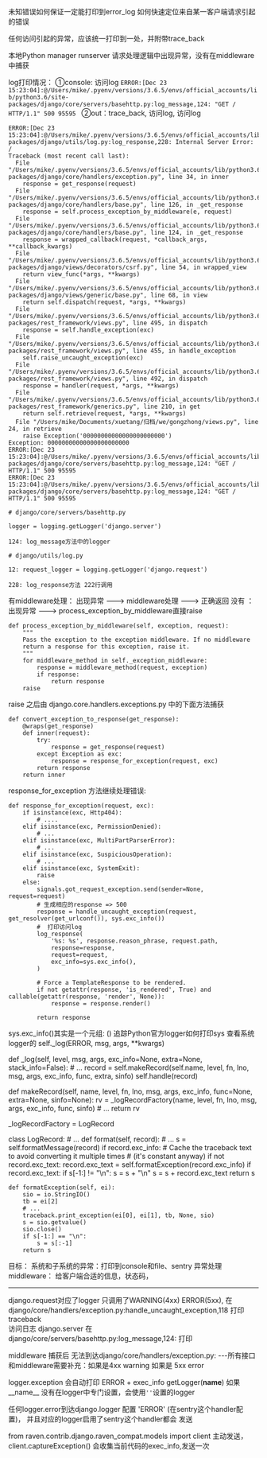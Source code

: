 <!-- ---
layout: cnblog_post
title:  "error"
permalink: '/misc/error'
date:   2018-12-23 07:34:39
categories: misc
--- -->

未知错误如何保证一定能打印到error_log
如何快速定位来自某一客户端请求引起的错误


任何访问引起的异常，应该统一打印到一处，并附带trace_back



本地Python manager runserver 请求处理逻辑中出现异常，没有在middleware中捕获

log打印情况：
①console: 访问log `ERROR:[Dec 23 15:23:04]:@/Users/mike/.pyenv/versions/3.6.5/envs/official_accounts/lib/python3.6/site-packages/django/core/servers/basehttp.py:log_message,124: "GET / HTTP/1.1" 500 95595
`
②out：trace_back, 访问log, 访问log

```
ERROR:[Dec 23 15:23:04]:@/Users/mike/.pyenv/versions/3.6.5/envs/official_accounts/lib/python3.6/site-packages/django/utils/log.py:log_response,228: Internal Server Error: /
Traceback (most recent call last):
  File "/Users/mike/.pyenv/versions/3.6.5/envs/official_accounts/lib/python3.6/site-packages/django/core/handlers/exception.py", line 34, in inner
    response = get_response(request)
  File "/Users/mike/.pyenv/versions/3.6.5/envs/official_accounts/lib/python3.6/site-packages/django/core/handlers/base.py", line 126, in _get_response
    response = self.process_exception_by_middleware(e, request)
  File "/Users/mike/.pyenv/versions/3.6.5/envs/official_accounts/lib/python3.6/site-packages/django/core/handlers/base.py", line 124, in _get_response
    response = wrapped_callback(request, *callback_args, **callback_kwargs)
  File "/Users/mike/.pyenv/versions/3.6.5/envs/official_accounts/lib/python3.6/site-packages/django/views/decorators/csrf.py", line 54, in wrapped_view
    return view_func(*args, **kwargs)
  File "/Users/mike/.pyenv/versions/3.6.5/envs/official_accounts/lib/python3.6/site-packages/django/views/generic/base.py", line 68, in view
    return self.dispatch(request, *args, **kwargs)
  File "/Users/mike/.pyenv/versions/3.6.5/envs/official_accounts/lib/python3.6/site-packages/rest_framework/views.py", line 495, in dispatch
    response = self.handle_exception(exc)
  File "/Users/mike/.pyenv/versions/3.6.5/envs/official_accounts/lib/python3.6/site-packages/rest_framework/views.py", line 455, in handle_exception
    self.raise_uncaught_exception(exc)
  File "/Users/mike/.pyenv/versions/3.6.5/envs/official_accounts/lib/python3.6/site-packages/rest_framework/views.py", line 492, in dispatch
    response = handler(request, *args, **kwargs)
  File "/Users/mike/.pyenv/versions/3.6.5/envs/official_accounts/lib/python3.6/site-packages/rest_framework/generics.py", line 210, in get
    return self.retrieve(request, *args, **kwargs)
  File "/Users/mike/Documents/xuetang/归档/we/gongzhong/views.py", line 24, in retrieve
    raise Exception('00000000000000000000000')
Exception: 00000000000000000000000
ERROR:[Dec 23 15:23:04]:@/Users/mike/.pyenv/versions/3.6.5/envs/official_accounts/lib/python3.6/site-packages/django/core/servers/basehttp.py:log_message,124: "GET / HTTP/1.1" 500 95595
ERROR:[Dec 23 15:23:04]:@/Users/mike/.pyenv/versions/3.6.5/envs/official_accounts/lib/python3.6/site-packages/django/core/servers/basehttp.py:log_message,124: "GET / HTTP/1.1" 500 95595
```


```
# django/core/servers/basehttp.py

logger = logging.getLogger('django.server')

124: log_message方法中的logger
```

```
# django/utils/log.py

12: request_logger = logging.getLogger('django.request')

228: log_response方法 222行调用

```

有middleware处理： 出现异常 ---> middleware处理 ---> 正确返回
没有            ： 出现异常 ---> process_exception_by_middleware直接raise

```
def process_exception_by_middleware(self, exception, request):
    """
    Pass the exception to the exception middleware. If no middleware
    return a response for this exception, raise it.
    """
    for middleware_method in self._exception_middleware:
        response = middleware_method(request, exception)
        if response:
            return response
    raise
```


raise 之后由 django.core.handlers.exceptions.py 中的下面方法捕获

```
def convert_exception_to_response(get_response):
    @wraps(get_response)
    def inner(request):
        try:
            response = get_response(request)
        except Exception as exc:
            response = response_for_exception(request, exc)
        return response
    return inner
```

response_for_exception 方法继续处理错误:

```
def response_for_exception(request, exc):
    if isinstance(exc, Http404):
        # ....
    elif isinstance(exc, PermissionDenied):
        # ...
    elif isinstance(exc, MultiPartParserError):
        # ...
    elif isinstance(exc, SuspiciousOperation):
        # ...
    elif isinstance(exc, SystemExit):
        raise
    else:
        signals.got_request_exception.send(sender=None, request=request)
        # 生成相应的response => 500
        response = handle_uncaught_exception(request, get_resolver(get_urlconf()), sys.exc_info())
        #  打印访问log
        log_response(
            '%s: %s', response.reason_phrase, request.path,
            response=response,
            request=request,
            exc_info=sys.exc_info(),
        ) 

        # Force a TemplateResponse to be rendered.
        if not getattr(response, 'is_rendered', True) and callable(getattr(response, 'render', None)):
            response = response.render()

        return response
```

sys.exc_info()其实是一个元组: ()
追踪Python官方logger如何打印sys 查看系统logger的
self._log(ERROR, msg, args, **kwargs)

def _log(self, level, msg, args, exc_info=None, extra=None, stack_info=False):
    # ...
    record = self.makeRecord(self.name, level, fn, lno, msg, args,
                                 exc_info, func, extra, sinfo)
    self.handle(record)

def makeRecord(self, name, level, fn, lno, msg, args, exc_info,
                   func=None, extra=None, sinfo=None):
    rv = _logRecordFactory(name, level, fn, lno, msg, args, exc_info, func,
                             sinfo)
    # ...
    return rv

_logRecordFactory = LogRecord

class LogRecord:
    # ...
    def format(self, record):
        # ...
        s = self.formatMessage(record)
        if record.exc_info:
            # Cache the traceback text to avoid converting it multiple times
            # (it's constant anyway)
            if not record.exc_text:
                record.exc_text = self.formatException(record.exc_info)
        if record.exc_text:
            if s[-1:] != "\n":
                s = s + "\n"
            s = s + record.exc_text
        return s


    def formatException(self, ei):
        sio = io.StringIO()
        tb = ei[2]
        # ...
        traceback.print_exception(ei[0], ei[1], tb, None, sio)
        s = sio.getvalue()
        sio.close()
        if s[-1:] == "\n":
            s = s[:-1]
        return s


目标：
系统和子系统的异常：打印到console和file、sentry
异常处理middleware： 给客户端合适的信息，状态码，



--------------------------------

django.request对应了logger 只调用了WARNING(4xx) ERROR(5xx), 在django/core/handlers/exception.py:handle_uncaught_exception,118  打印traceback<br/>
访问日志 django.server 在django/core/servers/basehttp.py:log_message,124: 打印<br/>

middleware 捕获后 无法到达django/core/handlers/exception.py: 
---所有接口和middleware需要补充：如果是4xx warning 如果是 5xx error

logger.exception 会自动打印 ERROR + exec_info
getLogger(__name__) 如果__name__ 没有在logger中专门设置，会使用`''`设置的logger



任何logger.error到达django.logger 配置 'ERROR' (在sentry这个handler配置)，
并且对应的logger启用了sentry这个handler都会 发送

from raven.contrib.django.raven_compat.models import client
主动发送，client.captureException() 会收集当前代码的exec_info,发送一次

